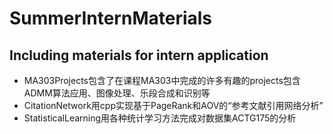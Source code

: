 # SummerInternMaterials
Including materials for intern application
-----
- MA303Projects包含了在课程MA303中完成的许多有趣的projects包含ADMM算法应用、图像处理、乐段合成和识别等
- CitationNetwork用cpp实现基于PageRank和AOV的“参考文献引用网络分析”
- StatisticalLearning用各种统计学习方法完成对数据集ACTG175的分析
